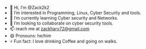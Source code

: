 - 👋 Hi, I’m @Zack2k2
- 👀 I’m interested in Programming, Linux, Cyber Security and tools.
- 🌱 I’m currently learning Cyber security and Networks.
- 💞️ I’m looking to collaborate on cyber security tools.
- 📫 reach me at zackhary72@gmail.com
- 😄 Pronouns: he/him
- ⚡ Fun fact: I love drinking Coffee and going on walks.

<!---
Zack2k2/Zack2k2 is a ✨ special ✨ repository because its `README.md` (this file) appears on your GitHub profile.
You can click the Preview link to take a look at your changes.
--->
